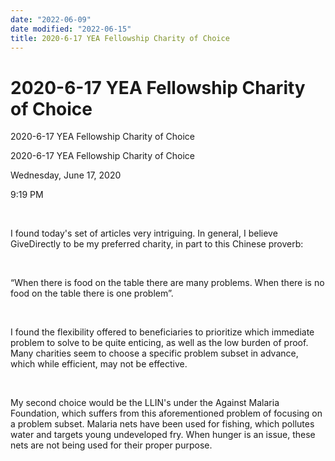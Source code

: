 ```yaml
---
date: "2022-06-09"
date modified: "2022-06-15"
title: 2020-6-17 YEA Fellowship Charity of Choice
---
```


# 2020-6-17 YEA Fellowship Charity of Choice
2020-6-17 YEA Fellowship Charity of Choice

2020-6-17 YEA Fellowship Charity of Choice

Wednesday, June 17, 2020

9:19 PM

 

I found today's set of articles very intriguing. In general, I believe GiveDirectly to be my preferred charity, in part to this Chinese proverb:

 

“When there is food on the table there are many problems. When there is no food on the table there is one problem”.

 

I found the flexibility offered to beneficiaries to prioritize which immediate problem to solve to be quite enticing, as well as the low burden of proof. Many charities seem to choose a specific problem subset in advance, which while efficient, may not be effective.

 

My second choice would be the LLIN's under the Against Malaria Foundation, which suffers from this aforementioned problem of focusing on a problem subset. Malaria nets have been used for fishing, which pollutes water and targets young undeveloped fry. When hunger is an issue, these nets are not being used for their proper purpose.
